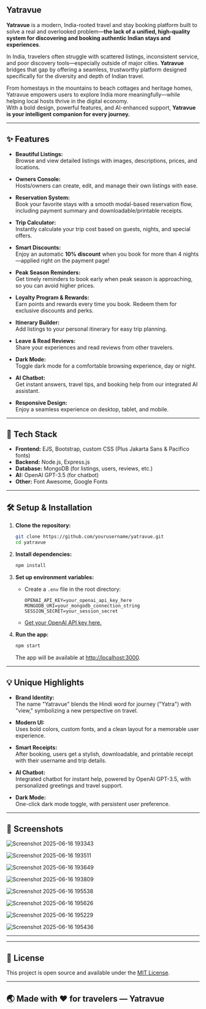 ## Yatravue

**Yatravue** is a modern, India-rooted travel and stay booking platform built to solve a real and overlooked problem—**the lack of a unified, high-quality system for discovering and booking authentic Indian stays and experiences**.

In India, travelers often struggle with scattered listings, inconsistent service, and poor discovery tools—especially outside of major cities. **Yatravue** bridges that gap by offering a seamless, trustworthy platform designed specifically for the diversity and depth of Indian travel.

From homestays in the mountains to beach cottages and heritage homes, Yatravue empowers users to explore India more meaningfully—while helping local hosts thrive in the digital economy.  
With a bold design, powerful features, and AI-enhanced support, **Yatravue is your intelligent companion for every journey.**

---

## ✨ Features

- **Beautiful Listings:**  
  Browse and view detailed listings with images, descriptions, prices, and locations.

- **Owners Console:**  
  Hosts/owners can create, edit, and manage their own listings with ease.

- **Reservation System:**  
  Book your favorite stays with a smooth modal-based reservation flow, including payment summary and downloadable/printable receipts.

- **Trip Calculator:**  
  Instantly calculate your trip cost based on guests, nights, and special offers.

- **Smart Discounts:**  
  Enjoy an automatic **10% discount** when you book for more than 4 nights—applied right on the payment page!

- **Peak Season Reminders:**  
  Get timely reminders to book early when peak season is approaching, so you can avoid higher prices.

- **Loyalty Program & Rewards:**  
  Earn points and rewards every time you book. Redeem them for exclusive discounts and perks.

- **Itinerary Builder:**  
  Add listings to your personal itinerary for easy trip planning.

- **Leave & Read Reviews:**  
  Share your experiences and read reviews from other travelers.

- **Dark Mode:**  
  Toggle dark mode for a comfortable browsing experience, day or night.

- **AI Chatbot:**  
  Get instant answers, travel tips, and booking help from our integrated AI assistant.

- **Responsive Design:**  
  Enjoy a seamless experience on desktop, tablet, and mobile.

---

## 🚀 Tech Stack

- **Frontend:** EJS, Bootstrap, custom CSS (Plus Jakarta Sans & Pacifico fonts)
- **Backend:** Node.js, Express.js
- **Database:** MongoDB (for listings, users, reviews, etc.)
- **AI:** OpenAI GPT-3.5 (for chatbot)
- **Other:** Font Awesome, Google Fonts

---

## 🛠️ Setup & Installation

1. **Clone the repository:**
   ```sh
   git clone https://github.com/yourusername/yatravue.git
   cd yatravue
   ```

2. **Install dependencies:**
   ```sh
   npm install
   ```

3. **Set up environment variables:**
   - Create a `.env` file in the root directory:
     ```
     OPENAI_API_KEY=your_openai_api_key_here
     MONGODB_URI=your_mongodb_connection_string
     SESSION_SECRET=your_session_secret
     ```
   - [Get your OpenAI API key here.](https://platform.openai.com/api-keys)

4. **Run the app:**
   ```sh
   npm start
   ```
   The app will be available at [http://localhost:3000](http://localhost:3000).

---

## 💡 Unique Highlights

- **Brand Identity:**  
  The name "Yatravue" blends the Hindi word for journey ("Yatra") with "view," symbolizing a new perspective on travel.

- **Modern UI:**  
  Uses bold colors, custom fonts, and a clean layout for a memorable user experience.

- **Smart Receipts:**  
  After booking, users get a stylish, downloadable, and printable receipt with their username and trip details.

- **AI Chatbot:**  
  Integrated chatbot for instant help, powered by OpenAI GPT-3.5, with personalized greetings and travel support.

- **Dark Mode:**  
  One-click dark mode toggle, with persistent user preference.

---

## 📸 Screenshots
![Screenshot 2025-06-16 193343](https://github.com/user-attachments/assets/67fdc846-971d-492e-93eb-68602dc899f4)

![Screenshot 2025-06-16 193511](https://github.com/user-attachments/assets/87b65fe2-d1cf-4412-865a-6a416db7b9a7)

![Screenshot 2025-06-16 193649](https://github.com/user-attachments/assets/b1efea4b-e1eb-4fdc-b57b-c0e2f6825dea)

![Screenshot 2025-06-16 193809](https://github.com/user-attachments/assets/51acd221-36a6-4bbd-a5f8-7952f79d8453)

![Screenshot 2025-06-16 195538](https://github.com/user-attachments/assets/5f05ddd1-b3f5-4738-9a96-61abbd5a5cc7)

![Screenshot 2025-06-16 195626](https://github.com/user-attachments/assets/4797daf6-6538-4cd4-95b0-1ad5adfb87b1)

![Screenshot 2025-06-16 195229](https://github.com/user-attachments/assets/1c78022b-01f8-40ef-bff5-b80d464eb16f)

![Screenshot 2025-06-16 195436](https://github.com/user-attachments/assets/d6b73a1d-136c-4711-8123-b744fcc89c4c)

---

---

## 📄 License

This project is open source and available under the [MIT License](LICENSE).

---

## 🌏 Made with ❤️ for travelers — **Yatravue**

